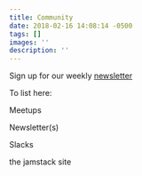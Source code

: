 ```yaml
---
title: Community
date: 2018-02-16 14:08:14 -0500
tags: []
images: ''
description: ''
---
```


Sign up for our weekly [newsletter](http://newsletter.thenewdynamic.org/)

To list here:

Meetups

Newsletter(s)

Slacks


the jamstack site
